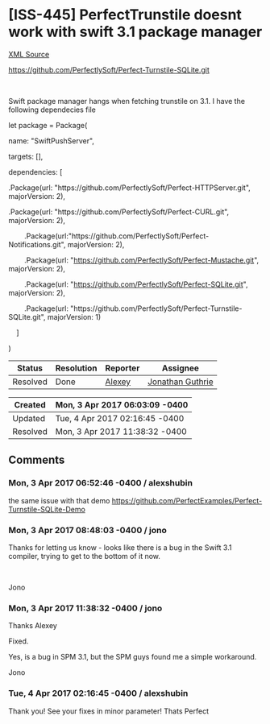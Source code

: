 # [ISS-445] PerfectTrunstile doesnt work with swift 3.1 package manager

[XML Source](./xml/ISS-445.xml)
<p><p><a href="https://github.com/PerfectlySoft/Perfect-Turnstile-SQLite.git" class="external-link" rel="nofollow">https://github.com/PerfectlySoft/Perfect-Turnstile-SQLite.git</a></p>

<p> </p>

<p>Swift package manager hangs when fetching trunstile on 3.1. I have the following dependecies file</p>

<p>let package = Package(</p>

<p>name: "SwiftPushServer",</p>

<p>targets: [],</p>

<p>dependencies: [</p>

<p>.Package(url: "https://github.com/PerfectlySoft/Perfect-HTTPServer.git", majorVersion: 2),</p>

<p>.Package(url: "https://github.com/PerfectlySoft/Perfect-CURL.git", majorVersion: 2),</p>

<p>        .Package(url:"https://github.com/PerfectlySoft/Perfect-Notifications.git", majorVersion: 2),</p>

<p>        .Package(url: "<a href="https://github.com/PerfectlySoft/Perfect-Mustache.git" class="external-link" rel="nofollow">https://github.com/PerfectlySoft/Perfect-Mustache.git</a>", majorVersion: 2),</p>

<p>        .Package(url: "<a href="https://github.com/PerfectlySoft/Perfect-SQLite.git" class="external-link" rel="nofollow">https://github.com/PerfectlySoft/Perfect-SQLite.git</a>", majorVersion: 2),</p>

<p>        .Package(url: "https://github.com/PerfectlySoft/Perfect-Turnstile-SQLite.git", majorVersion: 1)</p>

<p>    ]</p>

<p>)</p></p>





Status|Resolution|Reporter|Assignee
------|----------|--------|--------
Resolved|Done|[Alexey](AlexShubin)|[Jonathan Guthrie]($jono)





Created|Mon, 3 Apr 2017 06:03:09 -0400
-------|--------------
Updated|Tue, 4 Apr 2017 02:16:45 -0400
Resolved|Mon, 3 Apr 2017 11:38:32 -0400


## Comments




### Mon, 3 Apr 2017 06:52:46 -0400 / alexshubin 

<p><p>the same issue with that demo <a href="https://github.com/PerfectExamples/Perfect-Turnstile-SQLite-Demo" class="external-link" rel="nofollow">https://github.com/PerfectExamples/Perfect-Turnstile-SQLite-Demo</a></p></p>


### Mon, 3 Apr 2017 08:48:03 -0400 / jono 

<p><p>Thanks for letting us know - looks like there is a bug in the Swift 3.1 compiler, trying to get to the bottom of it now.</p>

<p> </p>

<p>Jono</p></p>


### Mon, 3 Apr 2017 11:38:32 -0400 / jono 

<p><p>Thanks Alexey</p>

<p>Fixed.</p>

<p>Yes, is a bug in SPM 3.1, but the SPM guys found me a simple workaround.</p>

<p>Jono</p></p>


### Tue, 4 Apr 2017 02:16:45 -0400 / alexshubin 

<p><p>Thank you! See your fixes in minor parameter! Thats Perfect <img class="emoticon" src="http://jira.perfect.org:8080/images/icons/emoticons/smile.png" height="16" width="16" align="absmiddle" alt="" border="0"/></p></p>


